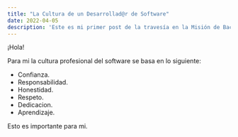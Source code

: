 ```yaml
---
title: "La Cultura de un Desarrollad@r de Software"
date: 2022-04-05
description: 'Este es mi primer post de la travesía en la Misión de Backend con Node JS de Launch X.'
---
```


¡Hola!

Para mi la cultura profesional del software se basa en lo siguiente:

- Confianza.
- Responsabilidad.
- Honestidad.
- Respeto.
- Dedicacion.
- Aprendizaje.

Esto es importante para mi.

